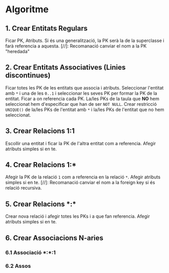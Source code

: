 # Algoritme
## 1. Crear Entitats Regulars
Ficar PK, Atributs.
Si és una generalització, la PK serà la de la superclasse i farà referencia a aquesta.
[//]: Recomanació canviar el nom a la PK "heredada"

## 2. Crear Entitats Associatives (Linies discontinues)
Ficar totes les PK de les entitats que associa i atributs.
Seleccionar l'entitat amb `*` i una de les `0..1` i seleccionar les seves PK per formar la PK de la entitat.
Ficar a on referencia cada PK.
La/les PKs de la taula que **NO** hem seleccionat hem d'especificar que han de ser `NOT NULL`.
Crear restricció `UNIQUE()` de la/les PKs de l'entitat amb `*` i la/les PKs de l'entitat que no hem seleccionat.

## 3. Crear Relacions 1:1
Escollir una entitat i ficar la PK de l'altra entitat com a referencia.
Afegir atributs simples si en te.

## 4. Crear Relacions 1:*
Afegir la PK de la relació `1` com a referencia en la relació `*`.
Afegir atributs simples si en te.
[//]: Recomanació canviar el nom a la foreign key si és relació recursiva.

## 5. Crear Relacions \*:\*
Crear nova relació i afegir totes les PKs i a que fan referencia.
Afegir atributs simples si en te.

## 6. Crear Associacions N-aries
### 6.1 Associació \*:\*:1

### 6.2 Assos